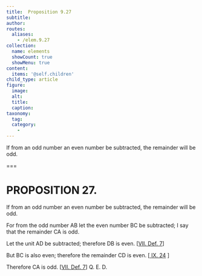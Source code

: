 ```yaml
---
title:  Proposition 9.27
subtitle: 
author:
routes:
  aliases:
    - /elem.9.27
collection:
  name: elements
  showCount: true
  showMenu: true
content:
  items: '@self.children'
child_type: article
figure:
  image:
  alt:
  title:
  caption:
taxonomy:
  tag:
  category:
    - 
---
```


<p>
       <hi rend="ital">If from an odd number an even number be subtracted, the remainder will be odd.</hi>
      </p>

===

<h1>PROPOSITION 27.</h1>
<p>
       <span class="ital">If from an odd number an even number be subtracted, the remainder will be odd.</span>
      </p>

<p>For from the odd number <span class="ital">AB</span> let the even number <span class="ital">BC</span> be subtracted; I say that the remainder <span class="ital">CA</span> is odd. 
      </p>

<p>Let the unit <span class="ital">AD</span> be subtracted; therefore <span class="ital">DB</span> is even. [<a href="/elem.7.def.7">VII. Def. 7</a>] </p>

<p>But <span class="ital">BC</span> is also even; therefore the remainder <span class="ital">CD</span> is even. [<a href="/elem.9.24">
        <a href="/elem.9.24">IX. 24</a>
       </a>] </p>

<p>Therefore <span class="ital">CA</span> is odd. [<a href="/elem.7.def.7">VII. Def. 7</a>] Q. E. D.</p>
